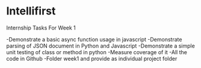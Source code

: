 # Intellifirst
Internship Tasks For Week 1

-Demonstrate a basic async function usage in javascript 
-Demonstrate parsing of JSON document in Python and Javascript 
-Demonstrate a simple unit testing of class or method in python 
-Measure coverage of it 
-All the code in Github
-Folder week1 and provide as individual project folder 
